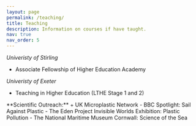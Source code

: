 ```yaml
---
layout: page
permalink: /teaching/
title: Teaching
description: Information on courses if have taught.
nav: true
nav_order: 5
---
```


*Univeristy of Stirling* 
- Associate Fellowship of Higher Education Academy

*Univeristy of Exeter* 
* Teaching in Higher Education (LTHE Stage 1 and 2)
  
<p> **Scientific Outreach:**
+ UK Microplastic Network
- BBC Spotlight: Sail Against Plastic
- The Eden Project Invisible Worlds Exhibition: Plastic Pollution
- The National Maritime Museum Cornwall: Science of the Sea
